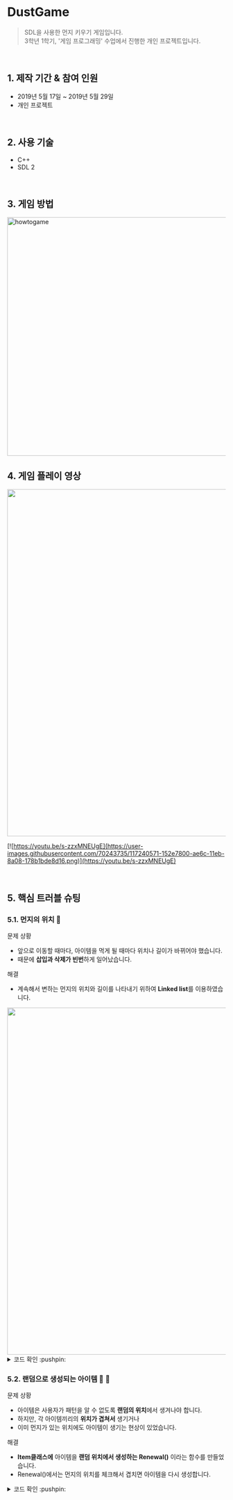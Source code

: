 # DustGame
> SDL을 사용한 먼지 키우기 게임입니다.   
> 3학년 1학기, '게임 프로그래밍' 수업에서 진행한 개인 프로젝트입니다.

<br>

## 1. 제작 기간 & 참여 인원
- 2019년 5월 17일 ~ 2019년 5월 29일
- 개인 프로젝트

<br>

## 2. 사용 기술
  - C++
  - SDL 2

<br>

## 3. 게임 방법
<img width="550" alt="howtogame" src="https://user-images.githubusercontent.com/70243735/116843350-a6a6ab80-ac1a-11eb-8a4a-da0853f91958.png">

<br>

## 4. 게임 플레이 영상
<img src ="https://user-images.githubusercontent.com/70243735/116843665-95aa6a00-ac1b-11eb-9e9d-3aa69fa03888.gif" width ="800px">

[![https://youtu.be/s-zzxMNEUgE](https://user-images.githubusercontent.com/70243735/117240571-152e7800-ae6c-11eb-8a08-178b1bde8d16.png)](https://youtu.be/s-zzxMNEUgE)

<br>

## 5. 핵심 트러블 슈팅
### 5.1. 먼지의 위치  :bug:
 문제 상황   
* 앞으로 이동할 때마다, 아이템을 먹게 될 때마다 위치나 길이가 바뀌어야 했습니다.
* 때문에 **삽입과 삭제가 빈번**하게 일어났습니다.

해결   
* 계속해서 변하는 먼지의 위치와 길이를 나타내기 위하여 **Linked list**를 이용하였습니다.
<img src = "https://user-images.githubusercontent.com/70243735/116843284-73fcb300-ac1a-11eb-8f23-80ea5941a87d.png" width = "800px">
<details>
<summary>코드 확인 :pushpin: </summary>

[GameFunc.cpp](./GameByClass/GameFunc.cpp)

```c++
// 머리에 새로운 노드를 추가하는 함수
void AddNodeAtFront() {
	Node *n = new Node();
	n->next = head;
	head = n;

}

// 꼬리 노드를 제거하는 함수
void DeleteTail() {
	if (head == nullptr) // 데이터가 없음.
		return; //지울것도 없음.

	if (head->next == nullptr) {// 데이터가 1개
		delete head;
		head = nullptr;
	}
	else { // 데이터가 여러개
		Node *n = head;
		while (n->next->next != nullptr) {
			n = n->next;
		}
		delete n->next;
		n->next = nullptr;
	}
}
```

[GameClassStage1](./GameByClass/GameClassStage1.cpp)

```c++
void Stage1::Update() {
  if (move_left == 1) {
    Node *temp = head;
    AddNodeAtFront();
    head->i = temp->i - 1;
    head->j = temp->j;

    //(생략..)

    DeleteTail();
  }
  //(생략..)
}
```

</details>

### 5.2. 랜덤으로 생성되는 아이템 :apple: :green_apple:
 문제 상황   
* 아이템은 사용자가 패턴을 알 수 없도록 **랜덤의 위치**에서 생겨나야 합니다.
* 하지만, 각 아이템끼리의 **위치가 겹쳐서** 생기거나
* 이미 먼지가 있는 위치에도 아이템이 생기는 현상이 있었습니다.

해결
* **Item클래스에** 아이템을 **랜덤 위치에서 생성하는 Renewal()** 이라는 함수를 만들었습니다.
* Renewal()에서는 먼지의 위치를 체크해서 겹치면 아이템을 다시 생성합니다.
<details>
<summary>코드 확인 :pushpin: </summary>
  
[GameClassStage1.cpp](./GameByClass/GameClassStage1.cpp)
  
```c++
// 아이템을 먹었을 경우
if ((head->i == item.i) && (head->j == item.j)) { 
		poisonControl = false;
		NoDeleteTail += 3;
		score += 10;
		item.Renewal();//아이템 위치 다시 설정
		while (item.i == poison.i&&item.j == poison.j) {
			item.Renewal();//아이템과 독의 위치가 겹치지않게 위치 설정			
		}
	}
```

[item.cpp](./GameByClass/item.cpp)

```c++
void Item::Renewal(){
	i = rand() % m_w;
	j = rand() % m_h;

	Node *temp = head;//같은 노드가 있는가?  snake의 몸에 아이템이 생기는 일이없도록함.

	while (temp != nullptr) {
		if (temp->i == i&&temp->j == j) {
			i = rand() % m_w;
			j = rand() % m_h;
			temp = head;
		}
		temp = temp->next;
	}
}
```
</details>
